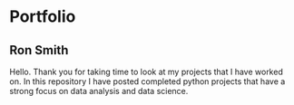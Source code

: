 # Portfolio
## Ron Smith
Hello. Thank you for taking time to look at my projects that I have worked on. In this repository I have posted completed python projects that have a strong focus on data analysis and data science.
